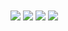 <a href="https://github.com/OpenAPITools/openapi-generator">
  <img align="center" src="https://github-readme-stats-phi-jet-58.vercel.app/api/pin/?username=martin-mfg&repo=OpenAPITools/openapi-generator&show=prs_authored,prs_commented,prs_reviewed,issues_authored,issues_commented&show_owner=true&card_width=423&dummy=1" /></a>
<a href="https://github.com/checkstyle/checkstyle">
  <img align="center" src="https://github-readme-stats-phi-jet-58.vercel.app/api/pin/?username=martin-mfg&repo=checkstyle/checkstyle&show=prs_authored,prs_commented,prs_reviewed,issues_authored,issues_commented&show_owner=true&card_width=423&dummy=1" /></a>

<a href="https://github.com/testcontainers/testcontainers-go">
  <img align="center" src="https://github-readme-stats-phi-jet-58.vercel.app/api/pin/?username=martin-mfg&repo=testcontainers/testcontainers-go&show=prs_authored,prs_commented,prs_reviewed,issues_authored,issues_commented&show_owner=true&card_width=423&dummy=1" /></a>
<a href="https://github.com/anuraghazra/github-readme-stats">
  <img align="center" src="https://github-readme-stats-phi-jet-58.vercel.app/api/pin/?username=martin-mfg&repo=anuraghazra/github-readme-stats&show=prs_authored,prs_commented,prs_reviewed,issues_authored,issues_commented&show_owner=true&card_width=423&description_lines_count=3" /></a>
